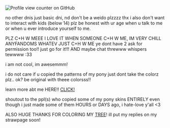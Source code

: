 ![Profile view counter on GitHub](https://komarev.com/ghpvc/?username=shiningumbreon)


no other dnis just basic dni, nd don't be a weido plzzzz thx 
i also don't want to interact with kids (below 14) plz be honest with ur age when u talk to me or when u ever introduce yourself to me.

PLZ C+H W MEEE I LOVE IT WHEN SOMEONE C+H W ME, IM VERY CHILL ANYFANDOMS WHATEV JUST C+H W ME ye dont have 2 ask for permission too!! just go for it!!! AND maybe chat threwww whispers tewwww :33 

i am not cool, im awesemmm!

i do not care if u copied the patterns of my pony just dont take the colorz plz.. ok? be original with theee colorsss!!

learn more abt me HERE!! [CLICK!](https://rentry.co/kextendedbyi)


shoutout to the ppl(s) who copied some of my pony skins ENTIRELY even though i just made some of them HOURS or DAYS ago, i hate-love y'all <3 

ALSO HUGE THANKS FOR COLORING MY [TREE](https://colormytree.me/2024/01JE9BFHHT5JXFM1W4WKA4SYAV)! ill put my replies on my strawpage soon!

